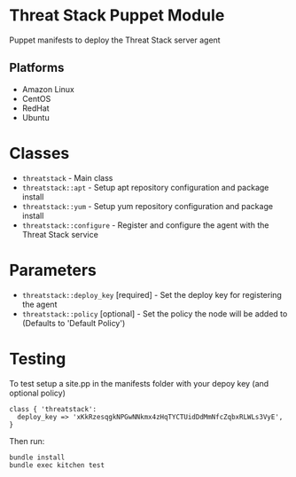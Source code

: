 Threat Stack Puppet Module
================

Puppet manifests to deploy the Threat Stack server agent

Platforms
---------

* Amazon Linux
* CentOS
* RedHat
* Ubuntu

Classes
=======

* `threatstack` - Main class
* `threatstack::apt` - Setup apt repository configuration and package install
* `threatstack::yum` - Setup yum repository configuration and package install
* `threatstack::configure` - Register and configure the agent with the Threat Stack service

Parameters
=====

* `threatstack::deploy_key` [required] - Set the deploy key for registering the agent
* `threatstack::policy` [optional] - Set the policy the node will be added to (Defaults to 'Default Policy')

Testing
=======

To test setup a site.pp in the manifests folder with your depoy key (and optional policy)
```
class { 'threatstack':
  deploy_key => 'xKkRzesqgkNPGwNNkmx4zHqTYCTUidDdMmNfcZqbxRLWLs3VyE',
}
```

Then run:
```
bundle install
bundle exec kitchen test
```
